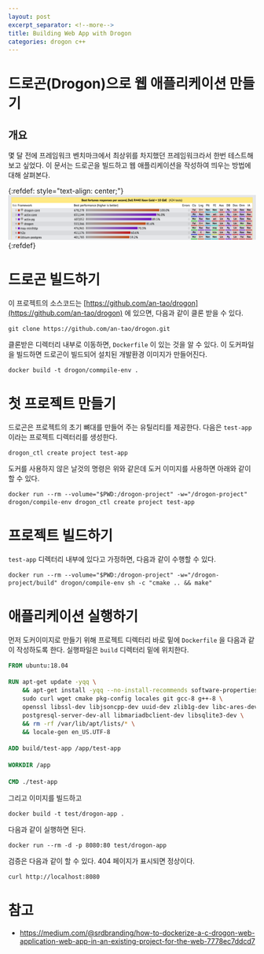 ```yaml
---
layout: post
excerpt_separator: <!--more-->
title: Building Web App with Drogon
categories: drogon c++
---
```


# 드로곤(Drogon)으로 웹 애플리케이션 만들기
## 개요

몇 달 전에 프레임워크 벤치마크에서 최상위를 차지했던 프레임워크라서 한번 테스트해보고 싶었다. 이 문서는 드로곤을 빌드하고 웹 애플리케이션을 작성하여 띄우는 
방법에 대해 살펴본다.

{:refdef: style="text-align: center;"}
![drogon benchmark](/assets/drogon-benchmark-2020.png)
{:refdef}
<!--more-->

# 드로곤 빌드하기

이 프로젝트의 소스코드는 [https://github.com/an-tao/drogon](https://github.com/an-tao/drogon) 에 있으면, 다음과 같이 클론 받을 수 있다.

```shell script
git clone https://github.com/an-tao/drogon.git
```

클론받은 디렉터리 내부로 이동하면, `Dockerfile` 이 있는 것을 알 수 있다. 이 도커파일을 빌드하면 드로곤이 빌드되어 설치된 개발환경 이미지가 만들어진다.

```shell script
docker build -t drogon/commpile-env .
```

# 첫 프로젝트 만들기

드로곤은 프로젝트의 초기 뼈대를 만들어 주는 유틸리티를 제공한다. 다음은 `test-app` 이라는 프로젝트 디렉터리를 생성한다.

```shell script
drogon_ctl create project test-app
```

도커를 사용하지 않은 날것의 명령은 위와 같은데 도커 이미지를 사용하면 아래와 같이 할 수 있다.

```shell script
docker run --rm --volume="$PWD:/drogon-project" -w="/drogon-project" drogon/compile-env drogon_ctl create project test-app
```

# 프로젝트 빌드하기

`test-app` 디렉터리 내부에 있다고 가정하면, 다음과 같이 수행할 수 있다.

```shell script
docker run --rm --volume="$PWD:/drogon-project" -w="/drogon-project/build" drogon/compile-env sh -c "cmake .. && make" 
```

# 애플리케이션 실행하기

먼저 도커이미지로 만들기 위해 프로젝트 디렉터리 바로 밑에 `Dockerfile` 을 다음과 같이 작성하도록 한다. 실행파일은 `build` 디렉터리 밑에 위치한다.

```dockerfile
FROM ubuntu:18.04

RUN apt-get update -yqq \
    && apt-get install -yqq --no-install-recommends software-properties-common \
    sudo curl wget cmake pkg-config locales git gcc-8 g++-8 \
    openssl libssl-dev libjsoncpp-dev uuid-dev zlib1g-dev libc-ares-dev\
    postgresql-server-dev-all libmariadbclient-dev libsqlite3-dev \
    && rm -rf /var/lib/apt/lists/* \
    && locale-gen en_US.UTF-8

ADD build/test-app /app/test-app

WORKDIR /app

CMD ./test-app
```

그리고 이미지를 빌드하고

```shell script
docker build -t test/drogon-app .
```

다음과 같이 실행하면 된다. 

```shell script
docker run --rm -d -p 8080:80 test/drogon-app 
```

검증은 다음과 같이 할 수 있다. 404 페이지가 표시되면 정상이다.

```shell script
curl http://localhost:8080
```

# 참고

* https://medium.com/@srdbranding/how-to-dockerize-a-c-drogon-web-application-web-app-in-an-existing-project-for-the-web-7778ec7ddcd7
